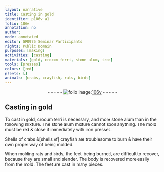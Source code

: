 ```yaml
---
layout: narrative
title: Casting in gold
identifier: p106v_a1
folio: 106v
annotation: no
author:
mode: annotated
editor: GR8975 Seminar Participants
rights: Public Domain
purposes: [making]
activities: [casting]
materials: [gold, crocum ferri, stone alum, iron]
tools: [presses]
colors: [red]
plants: []
animals: [crabs, crayfish, rats, birds]
---
```


 <div class="folio" align="center">- - - - - <a href="http://gallica.bnf.fr/ark:/12148/btv1b10500001g/f218.image" target="_blank"><img src="https://cu-mkp.github.io/GR8975-edition/assets/photo-icon.png" alt="folio image: " style="display:inline-block; margin-bottom:-3px;"/>106v</a> - - - - - </div>  <span class="activity"></span> 

## Casting in <span class="material">gold</span>

 
To cast in <span class="material">gold</span>, <span class="material">crocum ferri</span> is necessary, and more <span class="material">stone alum</span> than in the following mixture. The <span class="material">stone alum</span> mixture cannot spoil anything. The mold must be <span class="color">red</span> & close it immediately with <span class="material">iron</span> <span class="tool">presses</span>.
 
Shells of <span class="animal">crabs</span> &[shells of] <span class="animal">crayfish</span> are troublesome to burn & have their own proper way of being molded.
 
When molding <span class="animal">rats</span> and <span class="animal">birds</span>, the feet, being burned, are difficult to recover, because they are small and slender. The body is recovered more easily from the mold. The feet are cast in many pieces.
 